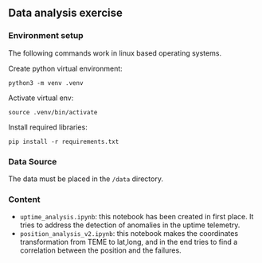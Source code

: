 ## Data analysis exercise

### Environment setup

The following commands work in linux based operating systems.

Create python virtual environment:

```
python3 -m venv .venv
```
Activate virtual env:

```
source .venv/bin/activate
```
Install required libraries:

```
pip install -r requirements.txt
```

### Data Source

The data must be placed in the `/data` directory.

### Content

* `uptime_analysis.ipynb`: this notebook has been created in first place. It tries to address the detection of anomalies in the uptime telemetry.
* `position_analysis_v2.ipynb`: this notebook makes the coordinates transformation from TEME to lat,long, and in the end tries to find a correlation between the position and the failures.